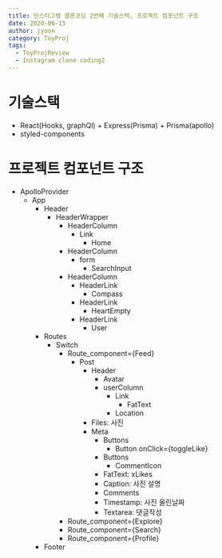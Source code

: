 ```yaml
---
title: 인스타그램 클론코딩 2번째 기술스택, 프로젝트 컴포넌트 구조
date: 2020-06-15
author: jyoon
category: ToyProj
tags:
  - ToyProjReview
  - Instagram clone coding2
---
```



# 기술스택

- React(Hooks, graphQl) + Express(Prisma) + Prisma(apollo)
- styled-components

# 프로젝트 컴포넌트 구조

- ApolloProvider
    - App
        - Header
            - HeaderWrapper
                - HeaderColumn
                    - Link
                        - Home
                - HeaderColumn
                    - form
                        - SearchInput
                - HeaderColumn
                    - HeaderLink
                        - Compass
                    - HeaderLink
                        - HeartEmpty
                    - HeaderLink
                        - User
        - Routes
            - Switch
                - Route_component={Feed}
                    - Post
                        - Header
                            - Avatar
                            - userColumn
                                - Link
                                    - FatText
                                - Location
                        - Files: 사진
                        - Meta
                            - Buttons
                                - Button onClick={toggleLike}
                            - Buttons
                                - CommentIcon
                            - FatText: xLikes
                            - Caption: 사진 설명
                            - Comments
                            - Timestamp: 사진 올린날짜
                            - Textarea: 댓글작성
                - Route_component={Explore}
                - Route_component={Search}
                - Route_component={Profile}
        - Footer